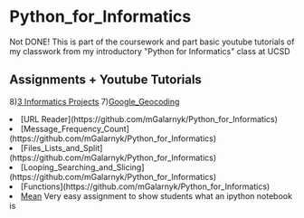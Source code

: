 # Python_for_Informatics

Not DONE! This is part of the coursework and part basic youtube tutorials of my classwork from my introductory "Python for Informatics" class at UCSD

## Assignments + Youtube Tutorials

  8)[3 Informatics Projects](https://github.com/mGalarnyk/Python_for_Informatics)
  7)[Google_Geocoding](https://github.com/mGalarnyk/Python_for_Informatics)
  <li>[URL Reader](https://github.com/mGalarnyk/Python_for_Informatics)
  <li>[Message_Frequency_Count](https://github.com/mGalarnyk/Python_for_Informatics)
  <li>[Files_Lists_and_Split](https://github.com/mGalarnyk/Python_for_Informatics)
  <li>[Looping_Searching_and_Slicing](https://github.com/mGalarnyk/Python_for_Informatics)
  <li>[Functions](https://github.com/mGalarnyk/Python_for_Informatics)
  <li><a href="https://github.com/mGalarnyk/Python_for_Informatics/blob/master/1_Mean_mGalarnyk.ipynb" target="_blank">Mean</a>
    Very easy assignment to show students what an ipython notebook is

